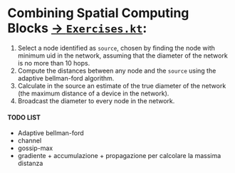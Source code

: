 # Combining Spatial Computing Blocks [-> `Exercises.kt`](src/main/kotlin/collektive/exercises/Exercises.kt):

1. Select a node identified as `source`, chosen by finding the node with minimum uid in the network, assuming that the diameter of the network is no more than 10 hops. 
2. Compute the distances between any node and the `source` using the adaptive bellman-ford algorithm.
3. Calculate in the source an estimate of the true diameter of the network (the maximum distance of a device in the network).
4. Broadcast the diameter to every node in the network.

#### TODO LIST

* Adaptive bellman-ford
* channel
* gossip-max
* gradiente + accumulazione + propagazione per calcolare la massima distanza
